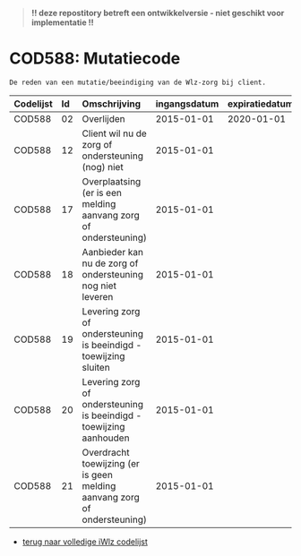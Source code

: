 > **!! deze repostitory betreft een ontwikkelversie - niet geschikt voor implementatie !!**	
# COD588: Mutatiecode	
	De reden van een mutatie/beeindiging van de Wlz-zorg bij client.	
|Codelijst|Id|Omschrijving|ingangsdatum|expiratiedatum|mutatiedatum|mutatie|	
|:--|:--|:--|:--|:--|:--|:--|	
|	COD588	|	02	|	Overlijden	|	2015-01-01	|	2020-01-01	|	2019-06-01	|	vervallen	|
|	COD588	|	12	|	Client wil nu de zorg of ondersteuning (nog) niet	|	2015-01-01	|		|		|		|
|	COD588	|	17	|	Overplaatsing (er is een melding aanvang zorg of ondersteuning)	|	2015-01-01	|		|		|		|
|	COD588	|	18	|	Aanbieder kan nu de zorg of ondersteuning nog niet leveren	|	2015-01-01	|		|		|		|
|	COD588	|	19	|	Levering zorg of ondersteuning is beeindigd - toewijzing sluiten	|	2015-01-01	|		|	2017-07-01	|	gewijzigd	|
|	COD588	|	20	|	Levering zorg of ondersteuning is beeindigd - toewijzing aanhouden	|	2015-01-01	|		|	2017-07-01	|	gewijzigd	|
|	COD588	|	21	|	Overdracht toewijzing (er is geen melding aanvang zorg of ondersteuning)	|	2015-01-01	|		|		|		|

* [terug naar volledige iWlz codelijst](../../iWlz-codelijsten.md)